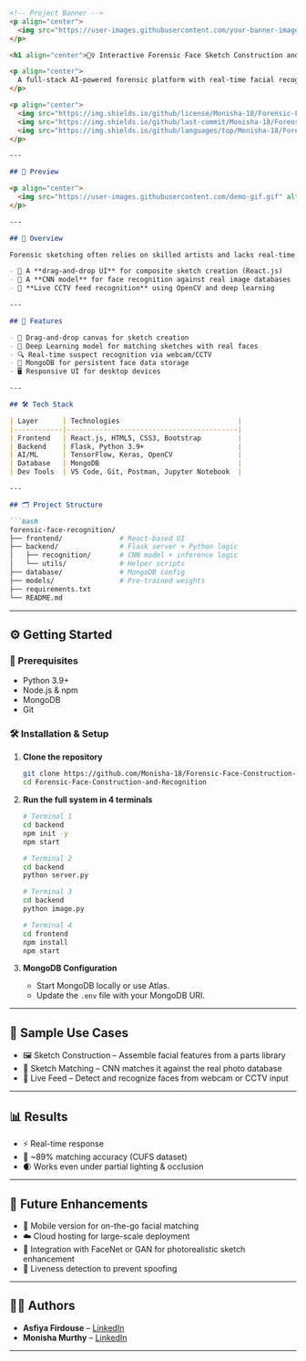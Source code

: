 ````markdown
<!-- Project Banner -->
<p align="center">
  <img src="https://user-images.githubusercontent.com/your-banner-image" alt="Forensic Face Recognition Banner" width="100%" />
</p>

<h1 align="center">🕵️‍♀️ Interactive Forensic Face Sketch Construction and Recognition System</h1>

<p align="center">
  A full-stack AI-powered forensic platform with real-time facial recognition and an intuitive drag-and-drop sketch builder.
</p>

<p align="center">
  <img src="https://img.shields.io/github/license/Monisha-18/Forensic-Face-Construction-and-Recognition?style=flat-square" />
  <img src="https://img.shields.io/github/last-commit/Monisha-18/Forensic-Face-Construction-and-Recognition?style=flat-square" />
  <img src="https://img.shields.io/github/languages/top/Monisha-18/Forensic-Face-Construction-and-Recognition?style=flat-square" />
</p>

---

## 📸 Preview

<p align="center">
  <img src="https://user-images.githubusercontent.com/demo-gif.gif" alt="Demo Preview" width="700"/>
</p>

---

## 📌 Overview

Forensic sketching often relies on skilled artists and lacks real-time digital capabilities. This project bridges that gap using:

- 🧩 A **drag-and-drop UI** for composite sketch creation (React.js)
- 🧠 A **CNN model** for face recognition against real image databases
- 🎥 **Live CCTV feed recognition** using OpenCV and deep learning

---

## 🚀 Features

- 🎨 Drag-and-drop canvas for sketch creation
- 🧠 Deep Learning model for matching sketches with real faces
- 🔍 Real-time suspect recognition via webcam/CCTV
- 💾 MongoDB for persistent face data storage
- 🖥️ Responsive UI for desktop devices

---

## 🛠️ Tech Stack

| Layer      | Technologies                             |
|------------|------------------------------------------|
| Frontend   | React.js, HTML5, CSS3, Bootstrap         |
| Backend    | Flask, Python 3.9+                       |
| AI/ML      | TensorFlow, Keras, OpenCV                |
| Database   | MongoDB                                  |
| Dev Tools  | VS Code, Git, Postman, Jupyter Notebook  |

---

## 🗂️ Project Structure

```bash
forensic-face-recognition/
├── frontend/              # React-based UI
├── backend/               # Flask server + Python logic
│   ├── recognition/       # CNN model + inference logic
│   └── utils/             # Helper scripts
├── database/              # MongoDB config
├── models/                # Pre-trained weights
├── requirements.txt
└── README.md
````

---

## ⚙️ Getting Started

### 🔧 Prerequisites

* Python 3.9+
* Node.js & npm
* MongoDB
* Git

### 🛠️ Installation & Setup

1. **Clone the repository**

   ```bash
   git clone https://github.com/Monisha-18/Forensic-Face-Construction-and-Recognition.git
   cd Forensic-Face-Construction-and-Recognition
   ```

2. **Run the full system in 4 terminals**

   ```bash
   # Terminal 1
   cd backend
   npm init -y
   npm start

   # Terminal 2
   cd backend
   python server.py

   # Terminal 3
   cd backend
   python image.py

   # Terminal 4
   cd frontend
   npm install
   npm start
   ```

3. **MongoDB Configuration**

   * Start MongoDB locally or use Atlas.
   * Update the `.env` file with your MongoDB URI.

---

## 🧪 Sample Use Cases

* 🖼️ Sketch Construction – Assemble facial features from a parts library
* 🧠 Sketch Matching – CNN matches it against the real photo database
* 🎥 Live Feed – Detect and recognize faces from webcam or CCTV input

---

## 📊 Results

* ⚡ Real-time response 
* 🎯 \~89% matching accuracy (CUFS dataset)
* 🌒 Works even under partial lighting & occlusion

---

## 🚀 Future Enhancements

* 📱 Mobile version for on-the-go facial matching
* ☁️ Cloud hosting for large-scale deployment
* 🧠 Integration with FaceNet or GAN for photorealistic sketch enhancement
* 🧪 Liveness detection to prevent spoofing

---

## 👩‍💻 Authors

* **Asfiya Firdouse** – [LinkedIn](https://www.linkedin.com/in/asfiyafir)
* **Monisha Murthy** – [LinkedIn](https://www.linkedin.com/in/monisha-murthy)

---
